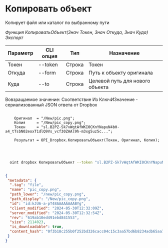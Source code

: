 ﻿---
sidebar_position: 8
---

# Копировать объект
 Копирует файл или каталог по выбранному пути


*Функция КопироватьОбъект(Знач Токен, Знач Откуда, Знач Куда) Экспорт*

  | Параметр | CLI опция | Тип | Назначение |
  |-|-|-|-|
  | Токен | --token | Строка | Токен |
  | Откуда | --form | Строка | Путь к объекту оригинала |
  | Куда | --to | Строка | Целевой путь для нового объекта |

  
  Вовзращаемое значение:   Соответствие Из КлючИЗначение - сериализованный JSON ответа от Dropbox

```bsl title="Пример кода"
	
    Оригинал  = "/New/pic.png";
    Копия     = "/New/pic_copy.png";  
    Токен     = "sl.B2PZ-Sk7vWqtAfWKI0CKnYNapuN4bH-a4_tTsbN02eoxT1dlQ9Vs_vcf30ZAAl9h-m3xg5uz5c...";
    
    Результат = OPI_Dropbox.КопироватьОбъект(Токен, Оригинал, Копия);

	
```

```sh title="Пример команд CLI"
    
  oint dropbox КопироватьОбъект --token "sl.B2PZ-Sk7vWqtAfWKI0CKnYNapuN4bH-a4_tTsbN02eoxT1dlQ9Vs_vcf30ZAAl9h-m3xg5uz5c..." --form %form% --to %to%

```


```json title="Результат"

{
 "metadata": {
  ".tag": "file",
  "name": "pic_copy.png",
  "path_lower": "/new/pic_copy.png",
  "path_display": "/New/pic_copy.png",
  "id": "id:kJU6-a-pT48AAAAAAAABYg",
  "client_modified": "2024-05-30T12:32:09Z",
  "server_modified": "2024-05-30T12:32:54Z",
  "rev": "619ab10ed491ebd841553",
  "size": 2114023,
  "is_downloadable": true,
  "content_hash": "0f3b18c255b0f252bd326cacc04c15c3aa57bd6b8234adb65aa7bb2987a65492"
 }
}

```
